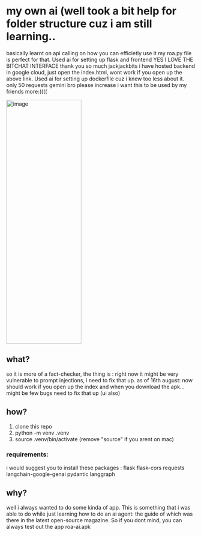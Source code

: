 # my own ai (well took a bit help for folder structure cuz i am still learning..

basically learnt on api calling on how you can efficietly use it my roa.py file is perfect for that. Used ai for setting up flask and frontend YES I LOVE THE BITCHAT INTERFACE thank you so much jackjackbits
i have hosted backend in google cloud, 
just open the index.html, wont work if you open up the above link. Used ai for setting up dockerfile cuz i knew too less about it.
only 50 requests gemini bro please increase i want this to be used by my friends more:((((

<img width="200" height="650" alt="image" src="https://github.com/user-attachments/assets/be9d8e58-b6cc-4081-a7e5-6f08eb8d3b6e" />


## what?

so it is more of a fact-checker, the thing is : right now it might be very vulnerable to prompt injections, i need to fix that up.
as of 16th august: now should work if you open up the index and when you download the apk... might be few bugs need to fix that up (ui also)

## how?

1.  clone this repo
2.  python -m venv .venv
3.  source .venv/bin/activate (remove "source" if you arent on mac)

### requirements:

i would suggest you to install these packages :
flask
flask-cors
requests
langchain-google-genai
pydantic
langgraph

## why?

well i always wanted to do some kinda of app. This is something that i was able to do while just learning how to do an ai agent: the guide of which was there in the latest open-source magazine. So if you dont mind, you can always test out the app roa-ai.apk
